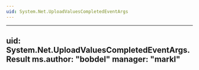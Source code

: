 ```yaml
---
uid: System.Net.UploadValuesCompletedEventArgs
---
```


---
uid: System.Net.UploadValuesCompletedEventArgs.Result
ms.author: "bobdel"
manager: "markl"
---
